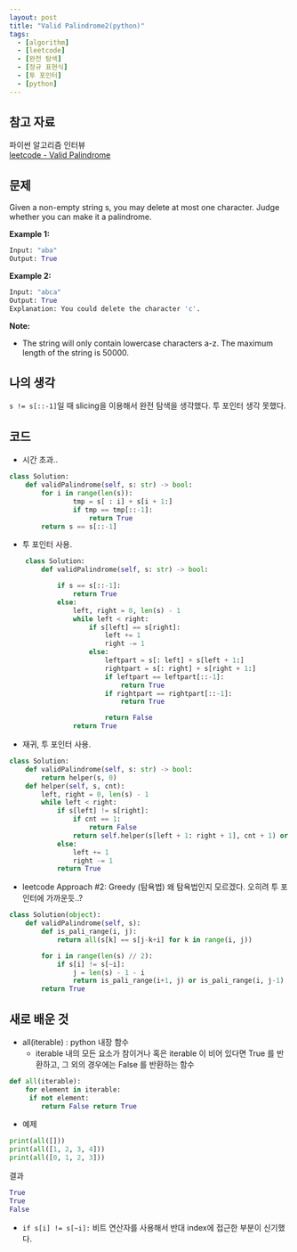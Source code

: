 ```yaml
---
layout: post
title: "Valid Palindrome2(python)"
tags:
  - [algorithm]
  - [leetcode]
  - [완전 탐색]
  - [정규 표현식]
  - [투 포인터]
  - [python]
---
```


## 참고 자료

파이썬 알고리즘 인터뷰  
[leetcode - Valid Palindrome](https://leetcode.com/problems/valid-palindrome-ii/)

## 문제

Given a non-empty string s, you may delete at most one character. Judge whether you can make it a palindrome.

**Example 1:**

```python
Input: "aba"
Output: True
```

**Example 2:**

```python
Input: "abca"
Output: True
Explanation: You could delete the character 'c'.
```

**Note:**

- The string will only contain lowercase characters a-z. The maximum length of the string is 50000.

## 나의 생각

`s != s[::-1]`일 때 slicing을 이용해서 완전 탐색을 생각했다.
투 포인터 생각 못했다.

## 코드

- 시간 초과..

```python
class Solution:
    def validPalindrome(self, s: str) -> bool:
        for i in range(len(s)):
                tmp = s[ : i] + s[i + 1:]
                if tmp == tmp[::-1]:
                    return True
        return s == s[::-1]
```

- 투 포인터 사용.

```python
    class Solution:
        def validPalindrome(self, s: str) -> bool:

            if s == s[::-1]:
                return True
            else:
                left, right = 0, len(s) - 1
                while left < right:
                    if s[left] == s[right]:
                        left += 1
                        right -= 1
                    else:
                        leftpart = s[: left] + s[left + 1:]
                        rightpart = s[: right] + s[right + 1:]
                        if leftpart == leftpart[::-1]:
                            return True
                        if rightpart == rightpart[::-1]:
                            return True

                        return False
                return True
```

- 재귀, 투 포인터 사용.

```python
class Solution:
    def validPalindrome(self, s: str) -> bool:
        return helper(s, 0)
    def helper(self, s, cnt):
        left, right = 0, len(s) - 1
        while left < right:
            if s[left] != s[right]:
                if cnt == 1:
                    return False
                return self.helper(s[left + 1: right + 1], cnt + 1) or self.helper(s[left : right], cnt + 1)
            else:
                left += 1
                right -= 1
            return True
```

- leetcode Approach #2: Greedy (탐욕법)
  왜 탐욕법인지 모르겠다. 오히려 투 포인터에 가까운듯..?

```python
class Solution(object):
    def validPalindrome(self, s):
        def is_pali_range(i, j):
            return all(s[k] == s[j-k+i] for k in range(i, j))

        for i in range(len(s) // 2):
            if s[i] != s[~i]:
                j = len(s) - 1 - i
                return is_pali_range(i+1, j) or is_pali_range(i, j-1)
        return True
```

## 새로 배운 것

- all(iterable) : python 내장 함수
  - iterable 내의 모든 요소가 참이거나 혹은 iterable 이 비어 있다면 True 를 반환하고, 그 외의 경우에는 False 를 반환하는 함수

```python
def all(iterable):
    for element in iterable:
     if not element:
        return False return True
```

- 예제

```python
print(all([]))
print(all([1, 2, 3, 4]))
print(all([0, 1, 2, 3]))
```

결과

```python
True
True
False
```

- `if s[i] != s[~i]:` 비트 연산자를 사용해서 반대 index에 접근한 부분이 신기했다.
